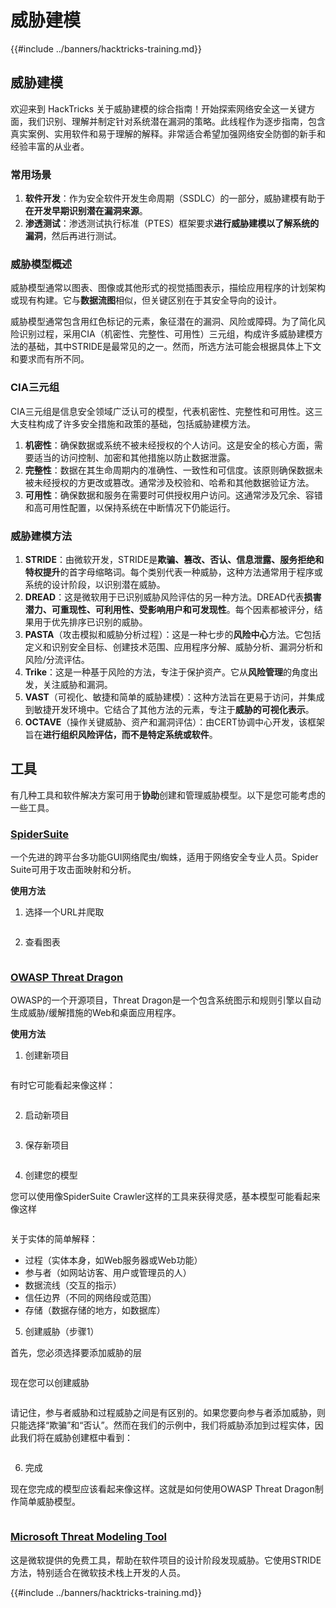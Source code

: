 # 威胁建模

{{#include ../banners/hacktricks-training.md}}

## 威胁建模

欢迎来到 HackTricks 关于威胁建模的综合指南！开始探索网络安全这一关键方面，我们识别、理解并制定针对系统潜在漏洞的策略。此线程作为逐步指南，包含真实案例、实用软件和易于理解的解释。非常适合希望加强网络安全防御的新手和经验丰富的从业者。

### 常用场景

1. **软件开发**：作为安全软件开发生命周期（SSDLC）的一部分，威胁建模有助于**在开发早期识别潜在漏洞来源**。
2. **渗透测试**：渗透测试执行标准（PTES）框架要求**进行威胁建模以了解系统的漏洞**，然后再进行测试。

### 威胁模型概述

威胁模型通常以图表、图像或其他形式的视觉插图表示，描绘应用程序的计划架构或现有构建。它与**数据流图**相似，但关键区别在于其安全导向的设计。

威胁模型通常包含用红色标记的元素，象征潜在的漏洞、风险或障碍。为了简化风险识别过程，采用CIA（机密性、完整性、可用性）三元组，构成许多威胁建模方法的基础，其中STRIDE是最常见的之一。然而，所选方法可能会根据具体上下文和要求而有所不同。

### CIA三元组

CIA三元组是信息安全领域广泛认可的模型，代表机密性、完整性和可用性。这三大支柱构成了许多安全措施和政策的基础，包括威胁建模方法。

1. **机密性**：确保数据或系统不被未经授权的个人访问。这是安全的核心方面，需要适当的访问控制、加密和其他措施以防止数据泄露。
2. **完整性**：数据在其生命周期内的准确性、一致性和可信度。该原则确保数据未被未经授权的方更改或篡改。通常涉及校验和、哈希和其他数据验证方法。
3. **可用性**：确保数据和服务在需要时可供授权用户访问。这通常涉及冗余、容错和高可用性配置，以保持系统在中断情况下仍能运行。

### 威胁建模方法

1. **STRIDE**：由微软开发，STRIDE是**欺骗、篡改、否认、信息泄露、服务拒绝和特权提升**的首字母缩略词。每个类别代表一种威胁，这种方法通常用于程序或系统的设计阶段，以识别潜在威胁。
2. **DREAD**：这是微软用于已识别威胁风险评估的另一种方法。DREAD代表**损害潜力、可重现性、可利用性、受影响用户和可发现性**。每个因素都被评分，结果用于优先排序已识别的威胁。
3. **PASTA**（攻击模拟和威胁分析过程）：这是一种七步的**风险中心**方法。它包括定义和识别安全目标、创建技术范围、应用程序分解、威胁分析、漏洞分析和风险/分流评估。
4. **Trike**：这是一种基于风险的方法，专注于保护资产。它从**风险管理**的角度出发，关注威胁和漏洞。
5. **VAST**（可视化、敏捷和简单的威胁建模）：这种方法旨在更易于访问，并集成到敏捷开发环境中。它结合了其他方法的元素，专注于**威胁的可视化表示**。
6. **OCTAVE**（操作关键威胁、资产和漏洞评估）：由CERT协调中心开发，该框架旨在**进行组织风险评估，而不是特定系统或软件**。

## 工具

有几种工具和软件解决方案可用于**协助**创建和管理威胁模型。以下是您可能考虑的一些工具。

### [SpiderSuite](https://github.com/3nock/SpiderSuite)

一个先进的跨平台多功能GUI网络爬虫/蜘蛛，适用于网络安全专业人员。Spider Suite可用于攻击面映射和分析。

**使用方法**

1. 选择一个URL并爬取

<figure><img src="../images/threatmodel_spidersuite_1.png" alt=""><figcaption></figcaption></figure>

2. 查看图表

<figure><img src="../images/threatmodel_spidersuite_2.png" alt=""><figcaption></figcaption></figure>

### [OWASP Threat Dragon](https://github.com/OWASP/threat-dragon/releases)

OWASP的一个开源项目，Threat Dragon是一个包含系统图示和规则引擎以自动生成威胁/缓解措施的Web和桌面应用程序。

**使用方法**

1. 创建新项目

<figure><img src="../images/create_new_project_1.jpg" alt=""><figcaption></figcaption></figure>

有时它可能看起来像这样：

<figure><img src="../images/1_threatmodel_create_project.jpg" alt=""><figcaption></figcaption></figure>

2. 启动新项目

<figure><img src="../images/launch_new_project_2.jpg" alt=""><figcaption></figcaption></figure>

3. 保存新项目

<figure><img src="../images/save_new_project.jpg" alt=""><figcaption></figcaption></figure>

4. 创建您的模型

您可以使用像SpiderSuite Crawler这样的工具来获得灵感，基本模型可能看起来像这样

<figure><img src="../images/0_basic_threat_model.jpg" alt=""><figcaption></figcaption></figure>

关于实体的简单解释：

- 过程（实体本身，如Web服务器或Web功能）
- 参与者（如网站访客、用户或管理员的人）
- 数据流线（交互的指示）
- 信任边界（不同的网络段或范围）
- 存储（数据存储的地方，如数据库）

5. 创建威胁（步骤1）

首先，您必须选择要添加威胁的层

<figure><img src="../images/3_threatmodel_chose-threat-layer.jpg" alt=""><figcaption></figcaption></figure>

现在您可以创建威胁

<figure><img src="../images/4_threatmodel_create-threat.jpg" alt=""><figcaption></figcaption></figure>

请记住，参与者威胁和过程威胁之间是有区别的。如果您要向参与者添加威胁，则只能选择“欺骗”和“否认”。然而在我们的示例中，我们将威胁添加到过程实体，因此我们将在威胁创建框中看到：

<figure><img src="../images/2_threatmodel_type-option.jpg" alt=""><figcaption></figcaption></figure>

6. 完成

现在您完成的模型应该看起来像这样。这就是如何使用OWASP Threat Dragon制作简单威胁模型。

<figure><img src="../images/threat_model_finished.jpg" alt=""><figcaption></figcaption></figure>

### [Microsoft Threat Modeling Tool](https://aka.ms/threatmodelingtool)

这是微软提供的免费工具，帮助在软件项目的设计阶段发现威胁。它使用STRIDE方法，特别适合在微软技术栈上开发的人员。

{{#include ../banners/hacktricks-training.md}}
